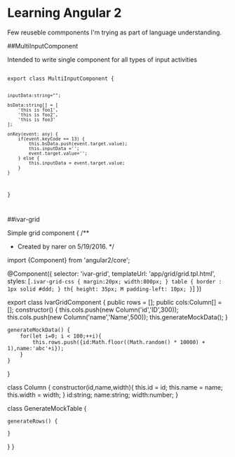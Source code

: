 # Learning Angular 2

Few reuseble commponents I'm trying as part of language understanding.

##MultiInputComponent

Intended to write single component for all types of input activities

<code>       
export class MultiInputComponent {

    inputData:string="";

    bsData:string[] = [
        'this is foo1',
        'this is foo2',
        'this is foo3'
    ];

    onKey(event: any) {
        if(event.keyCode == 13) {
            this.bsData.push(event.target.value);
            this.inputData ='';
            event.target.value='';
        } else {
            this.inputData = event.target.value;
        }
    }

}

</code>      

##ivar-grid

Simple grid component
{
/**
 * Created by narer on 5/19/2016.
 */

import {Component} from 'angular2/core';

@Component({
    selector: 'ivar-grid',
    templateUrl: 'app/grid/grid.tpl.html',
    styles: [`
    .ivar-grid-css {
      margin:20px;
      width:800px;
    }
    table {
        border : 1px solid #ddd;
     }
     th{
     height: 35px;
     M padding-left: 10px;
     }
  `]
})


export class IvarGridComponent {
    public rows = [];
    public cols:Column[] = [];
    constructor() {
        this.cols.push(new Column('id','ID',300));
        this.cols.push(new Column('name','Name',500));
        this.generateMockData();
    }

    generateMockData() {
        for(let i=0; i < 100;++i){
            this.rows.push({id:Math.floor((Math.random() * 10000) + 1),name:'abc'+i});
        }
    }

}

class Column {
    constructor(id,name,width){
        this.id = id;
        this.name = name;
        this.width = width;
    }
    id:string;
    name:string;
    width:number;
}

class GenerateMockTable {

    generateRows() {

    }
}
}
